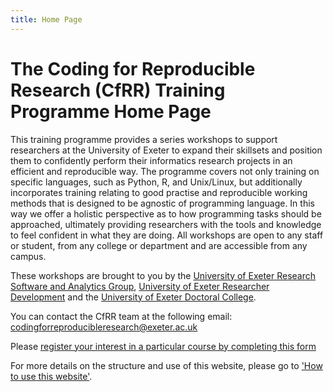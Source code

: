 ```yaml
--- 
title: Home Page
---
```


# The Coding for Reproducible Research (CfRR) Training Programme Home Page
This training programme provides a series workshops to support researchers at the University of Exeter to expand their skillsets and position them to confidently perform their informatics research projects in an efficient and reproducible way. The programme covers not only training on specific languages, such as Python, R, and Unix/Linux, but additionally incorporates training relating to good practise and reproducible working methods that is designed to be agnostic of programming language. In this way we offer a holistic perspective as to how programming tasks should be approached, ultimately providing researchers with the tools and knowledge to feel confident in what they are doing. All workshops are open to any staff or student, from any college or department and are accessible from any campus.

These workshops are brought to you by the [University of Exeter Research Software and Analytics Group](https://www.exeter.ac.uk/research/research-software-and-analytics/), [University of Exeter Researcher Development](https://www.exeter.ac.uk/research/doctoralcollege/researcherdevelopment/) and the [University of Exeter Doctoral College](https://www.exeter.ac.uk/research/doctoralcollege/).

You can contact the CfRR team at the following email: [codingforreproducibleresearch@exeter.ac.uk](mailto:codingforreproducibleresearch@exeter.ac.uk)

Please [register your interest in a particular course by completing this form](https://forms.office.com/pages/responsepage.aspx?id=d10qkZj77k6vMhM02PBKU6c8tNVRoxhAjFFJWmm07JtUOFUxN05CWFdQQTVTWVc4SDBGSjBKSVUxRy4u)

For more details on the structure and use of this website, please go to ['How to use this website'](cfrr_program_details/how_to_use_CfRR.ipynb).